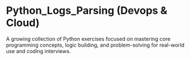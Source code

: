 # Python_Logs_Parsing (Devops & Cloud)
A growing collection of Python exercises focused on mastering core programming concepts, logic building, and problem-solving for real-world use and coding interviews.
